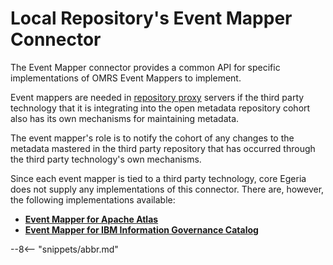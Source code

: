 <!-- SPDX-License-Identifier: CC-BY-4.0 -->
<!-- Copyright Contributors to the Egeria project. -->

# Local Repository's Event Mapper Connector

The Event Mapper connector provides a common API for
specific implementations of OMRS Event Mappers to implement.

Event mappers are needed in [repository proxy](../../../../admin-services/docs/concepts/repository-proxy.md)
servers if the third party technology that it is
integrating into the open metadata repository cohort
also has its own mechanisms for maintaining metadata.

The event mapper's role is to notify the cohort of any changes to
the metadata mastered in the third party repository
that has occurred through the third party technology's own mechanisms.

Since each event mapper is tied to a third party
technology, core Egeria does not supply any implementations of
this connector.  There are, however, the following
implementations available:

* **[Event Mapper for Apache Atlas](https://github.com/odpi/egeria-connector-hadoop-ecosystem)**
* **[Event Mapper for IBM Information Governance Catalog](https://github.com/odpi/egeria-connector-ibm-information-server)**

--8<-- "snippets/abbr.md"
